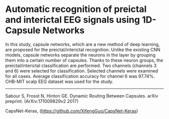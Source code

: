 # Automatic recognition of preictal and interictal EEG signals using 1D-Capsule Networks

In this study, capsule networks, which are a new method of deep learning, are proposed for the preictal/interictal recognition. Unlike the existing CNN models, capsule networks separate the neurons in the layer by grouping them into a certain number of capsules. Thanks to these neuron groups, the preictal/interictal classification are performed. Two channels (channels 3 and 6) were selected for classification. Selected channels were examined for all cases. Average classification accuracy for channel 6 was 97.74%.  CHB-MIT scalp EEG dataset was used for the study.

---------------------

Sabour S, Frosst N, Hinton GE. Dynamic Routing Between Capsules. arXiv preprint. (ArXiv:171009829v2 2017)

CapsNet-Keras, (https://github.com/XifengGuo/CapsNet-Keras)
